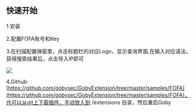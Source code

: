 ## 快速开始
1.安装

2.配置FOFA账号和Key

3.在扫描配置弹窗里，点击标题栏的对应Logo，显示查询界面,在输入对应语法，获得搜索结果后，点击导入IP即可

![](static/img/extension/ex-fofa.gif)

4.Github: [https://github.com/gobysec/GobyExtension/tree/master/samples/FOFA](https://github.com/gobysec/GobyExtension/tree/master/samples/FOFA)，也可以从git上下载插件，手动放入到 /extensions 目录，然后重启Goby
